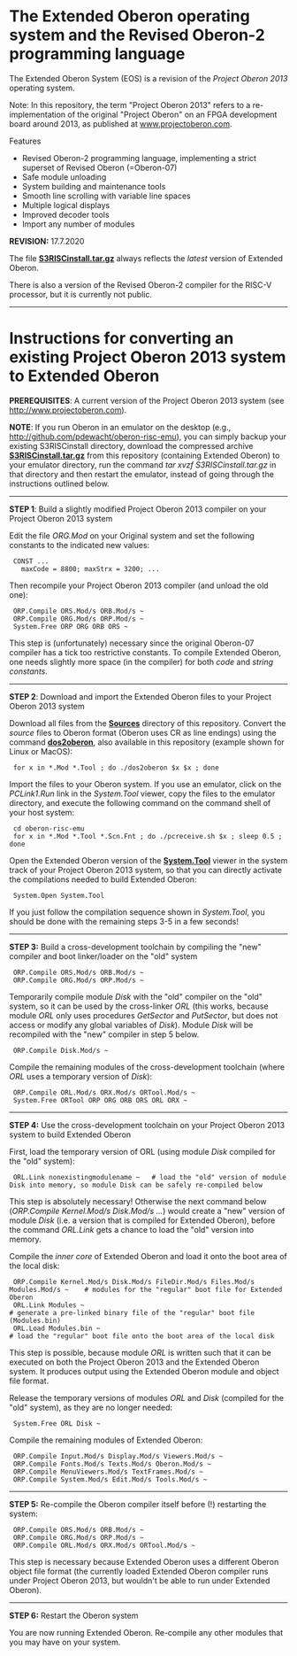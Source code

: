 # The Extended Oberon operating system and the Revised Oberon-2 programming language
The Extended Oberon System (EOS) is a revision of the *Project Oberon 2013* operating system.

Note: In this repository, the term "Project Oberon 2013" refers to a re-implementation of the original "Project Oberon" on an FPGA development board around 2013, as published at www.projectoberon.com.

Features

* Revised Oberon-2 programming language, implementing a strict superset of Revised Oberon (=Oberon-07)
* Safe module unloading
* System building and maintenance tools
* Smooth line scrolling with variable line spaces
* Multiple logical displays
* Improved decoder tools
* Import any number of modules

**REVISION:** 17.7.2020

The file [**S3RISCinstall.tar.gz**](Documentation/S3RISCinstall.tar.gz) always reflects the *latest* version of Extended Oberon.

There is also a version of the Revised Oberon-2 compiler for the RISC-V processor, but it is currently not public.

------------------------------------------------------

# Instructions for converting an existing Project Oberon 2013 system to Extended Oberon

**PREREQUISITES**: A current version of the Project Oberon 2013 system (see http://www.projectoberon.com).

**NOTE**: If you run Oberon in an emulator on the desktop (e.g., http://github.com/pdewacht/oberon-risc-emu), you can simply backup your existing S3RISCinstall directory, download the compressed archive [**S3RISCinstall.tar.gz**](Documentation/S3RISCinstall.tar.gz) from this repository (containing Extended Oberon) to your emulator directory, run the command *tar xvzf S3RISCinstall.tar.gz* in that directory and then restart the emulator, instead of going through the instructions outlined below.

------------------------------------------------------

**STEP 1**: Build a slightly modified Project Oberon 2013 compiler on your Project Oberon 2013 system

Edit the file *ORG.Mod* on your Original system and set the following constants to the indicated new values:

     CONST ...
       maxCode = 8800; maxStrx = 3200; ...

Then recompile your Project Oberon 2013 compiler (and unload the old one):

     ORP.Compile ORS.Mod/s ORB.Mod/s ~
     ORP.Compile ORG.Mod/s ORP.Mod/s ~
     System.Free ORP ORG ORB ORS ~

This step is (unfortunately) necessary since the original Oberon-07 compiler has a tick too restrictive constants. To compile Extended Oberon, one needs slightly more space (in the compiler) for both *code* and *string constants*.

------------------------------------------------------

**STEP 2**: Download and import the Extended Oberon files to your Project Oberon 2013 system

Download all files from the [**Sources**](Sources/) directory of this repository. Convert the *source* files to Oberon format (Oberon uses CR as line endings) using the command [**dos2oberon**](dos2oberon), also available in this repository (example shown for Linux or MacOS):

     for x in *.Mod *.Tool ; do ./dos2oberon $x $x ; done

Import the files to your Oberon system. If you use an emulator, click on the *PCLink1.Run* link in the *System.Tool* viewer, copy the files to the emulator directory, and execute the following command on the command shell of your host system:

     cd oberon-risc-emu
     for x in *.Mod *.Tool *.Scn.Fnt ; do ./pcreceive.sh $x ; sleep 0.5 ; done

Open the Extended Oberon version of the [**System.Tool**](Sources/System.Tool) viewer in the system track of your Project Oberon 2013 system, so that you can directly activate the compilations needed to build Extended Oberon:

     System.Open System.Tool

If you just follow the compilation sequence shown in *System.Tool*, you should be done with the remaining steps 3-5 in a few seconds!

------------------------------------------------------

**STEP 3:** Build a cross-development toolchain by compiling the "new" compiler and boot linker/loader on the "old" system

     ORP.Compile ORS.Mod/s ORB.Mod/s ~
     ORP.Compile ORG.Mod/s ORP.Mod/s ~

Temporarily compile module *Disk* with the "old" compiler on the "old" system, so it can be used by the cross-linker *ORL* (this works, because module *ORL* only uses procedures *GetSector* and *PutSector*, but does not access or modify any global variables of *Disk*). Module *Disk* will be recompiled with the "new" compiler in step 5 below.

     ORP.Compile Disk.Mod/s ~

Compile the remaining modules of the cross-development toolchain (where *ORL* uses a temporary version of *Disk*):

     ORP.Compile ORL.Mod/s ORX.Mod/s ORTool.Mod/s ~
     System.Free ORTool ORP ORG ORB ORS ORL ORX ~

------------------------------------------------------

**STEP 4:** Use the cross-development toolchain on your Project Oberon 2013 system to build Extended Oberon

First, load the temporary version of ORL (using module *Disk* compiled for the "old" system):

     ORL.Link nonexistingmodulename ~   # load the "old" version of module Disk into memory, so module Disk can be safely re-compiled below

This step is absolutely necessary! Otherwise the next command below (*ORP.Compile Kernel.Mod/s Disk.Mod/s ...*) would create a "new" version of module *Disk* (i.e. a version that is compiled for Extended Oberon), before the command *ORL.Link* gets a chance to load the "old" version into memory.

Compile the *inner core* of Extended Oberon and load it onto the boot area of the local disk:

     ORP.Compile Kernel.Mod/s Disk.Mod/s FileDir.Mod/s Files.Mod/s Modules.Mod/s ~    # modules for the "regular" boot file for Extended Oberon
     ORL.Link Modules ~                                                    # generate a pre-linked binary file of the "regular" boot file (Modules.bin)
     ORL.Load Modules.bin ~                                                # load the "regular" boot file onto the boot area of the local disk

This step is possible, because module *ORL* is written such that it can be executed on both the Project Oberon 2013 and the Extended Oberon system. It produces output using the Extended Oberon module and object file format.

Release the temporary versions of modules *ORL* and *Disk* (compiled for the "old" system), as they are no longer needed:

     System.Free ORL Disk ~

Compile the remaining modules of Extended Oberon:

     ORP.Compile Input.Mod/s Display.Mod/s Viewers.Mod/s ~
     ORP.Compile Fonts.Mod/s Texts.Mod/s Oberon.Mod/s ~
     ORP.Compile MenuViewers.Mod/s TextFrames.Mod/s ~
     ORP.Compile System.Mod/s Edit.Mod/s Tools.Mod/s ~

------------------------------------------------------

**STEP 5:** Re-compile the Oberon compiler itself before (!) restarting the system:

     ORP.Compile ORS.Mod/s ORB.Mod/s ~
     ORP.Compile ORG.Mod/s ORP.Mod/s ~
     ORP.Compile ORL.Mod/s ORX.Mod/s ORTool.Mod/s ~

This step is necessary because Extended Oberon uses a different Oberon object file format (the currently loaded Extended Oberon compiler runs under Project Oberon 2013, but wouldn't be able to run under Extended Oberon).

------------------------------------------------------

**STEP 6:** Restart the Oberon system

You are now running Extended Oberon. Re-compile any other modules that you may have on your system.
